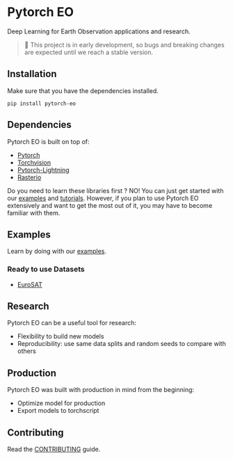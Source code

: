 # Pytorch EO

Deep Learning for Earth Observation applications and research.

> 🚧 This project is in early development, so bugs and breaking changes are expected until we reach a stable version.

## Installation

Make sure that you have the dependencies installed.

```
pip install pytorch-eo
```

## Dependencies

Pytorch EO is built on top of:

- [Pytorch](https://pytorch.org/)
- [Torchvision](https://pytorch.org/vision/stable/index.html)
- [Pytorch-Lightning](https://www.pytorchlightning.ai/)
- [Rasterio](https://rasterio.readthedocs.io/en/latest/)

Do you need to learn these libraries first ? NO! You can just get started with our [examples](https://github.com/earthpulse/pytorch_eo/tree/main/examples) and [tutorials](https://github.com/earthpulse/pytorch_eo/tree/main/tutorials). However, if you plan to use Pytorch EO extensively and want to get the most out of it, you may have to become familiar with them.

## Examples

Learn by doing with our [examples](https://github.com/earthpulse/pytorch_eo/tree/main/examples).

### Ready to use Datasets

- [EuroSAT](https://github.com/phelber/EuroSAT)

<!-- ### Build your own Datasets

Using SCAN you can annotate your own data and access it directly through Pytorch EO. -->


## Research

Pytorch EO can be a useful tool for research:

- Flexibility to build new models
- Reproducibility: use same data splits and random seeds to compare with others

## Production

Pytorch EO was built with production in mind from the beginning:

- Optimize model for production
- Export models to torchscript
<!-- - Upload models to our Models Universe
- Use models directly through SPAI -->


<!-- ## Documentation

Read our [docs](https://earthpulse.github.io/pytorch_eo/). -->

## Contributing

Read the [CONTRIBUTING](https://github.com/earthpulse/pytorch_eo/blob/main/CONTRIBUTING.md) guide.
